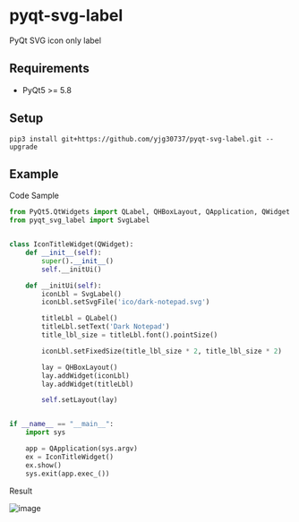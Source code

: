 # pyqt-svg-label
PyQt SVG icon only label

## Requirements
* PyQt5 >= 5.8

## Setup
```pip3 install git+https://github.com/yjg30737/pyqt-svg-label.git --upgrade```

## Example
Code Sample
```python
from PyQt5.QtWidgets import QLabel, QHBoxLayout, QApplication, QWidget
from pyqt_svg_label import SvgLabel


class IconTitleWidget(QWidget):
    def __init__(self):
        super().__init__()
        self.__initUi()

    def __initUi(self):
        iconLbl = SvgLabel()
        iconLbl.setSvgFile('ico/dark-notepad.svg')

        titleLbl = QLabel()
        titleLbl.setText('Dark Notepad')
        title_lbl_size = titleLbl.font().pointSize()

        iconLbl.setFixedSize(title_lbl_size * 2, title_lbl_size * 2)

        lay = QHBoxLayout()
        lay.addWidget(iconLbl)
        lay.addWidget(titleLbl)

        self.setLayout(lay)


if __name__ == "__main__":
    import sys

    app = QApplication(sys.argv)
    ex = IconTitleWidget()
    ex.show()
    sys.exit(app.exec_())
```

Result

![image](https://user-images.githubusercontent.com/55078043/153744599-c563f628-de57-48b1-941c-5b5f3fe4621c.png)
